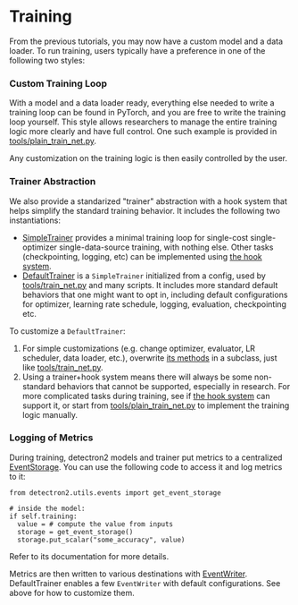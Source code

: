 # Training

From the previous tutorials, you may now have a custom model and a data loader.
To run training, users typically have a preference in one of the following two styles:

### Custom Training Loop

With a model and a data loader ready, everything else needed to write a training loop can
be found in PyTorch, and you are free to write the training loop yourself.
This style allows researchers to manage the entire training logic more clearly and have full control.
One such example is provided in [tools/plain_train_net.py](../../tools/plain_train_net.py).

Any customization on the training logic is then easily controlled by the user.

### Trainer Abstraction

We also provide a standarized "trainer" abstraction with a
hook system that helps simplify the standard training behavior.
It includes the following two instantiations:

* [SimpleTrainer](../modules/engine.html#detectron2.engine.SimpleTrainer)
  provides a minimal training loop for single-cost single-optimizer single-data-source training, with nothing else.
  Other tasks (checkpointing, logging, etc) can be implemented using
  [the hook system](../modules/engine.html#detectron2.engine.HookBase).
* [DefaultTrainer](../modules/engine.html#detectron2.engine.defaults.DefaultTrainer) is a `SimpleTrainer` initialized from a config, used by
  [tools/train_net.py](../../tools/train_net.py) and many scripts.
  It includes more standard default behaviors that one might want to opt in,
  including default configurations for optimizer, learning rate schedule,
  logging, evaluation, checkpointing etc.

To customize a `DefaultTrainer`:

1. For simple customizations (e.g. change optimizer, evaluator, LR scheduler, data loader, etc.), overwrite [its methods](../modules/engine.html#detectron2.engine.defaults.DefaultTrainer) in a subclass, just like [tools/train_net.py](../../tools/train_net.py).
2. Using a trainer+hook system means there will always be some non-standard behaviors that cannot be supported, especially in research.
   For more complicated tasks during training, see if
   [the hook system](../modules/engine.html#detectron2.engine.HookBase) can support it, or
   start from [tools/plain_train_net.py](../../tools/plain_train_net.py) to implement the training logic manually.

### Logging of Metrics

During training, detectron2 models and trainer put metrics to a centralized [EventStorage](../modules/utils.html#detectron2.utils.events.EventStorage).
You can use the following code to access it and log metrics to it:
```
from detectron2.utils.events import get_event_storage

# inside the model:
if self.training:
  value = # compute the value from inputs
  storage = get_event_storage()
  storage.put_scalar("some_accuracy", value)
```

Refer to its documentation for more details.

Metrics are then written to various destinations with [EventWriter](../modules/utils.html#module-detectron2.utils.events).
DefaultTrainer enables a few `EventWriter` with default configurations.
See above for how to customize them.

